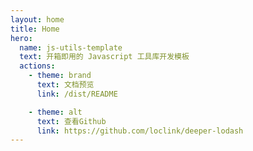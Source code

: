 ```yaml
---
layout: home
title: Home
hero:
  name: js-utils-template
  text: 开箱即用的 Javascript 工具库开发模板
  actions:
    - theme: brand
      text: 文档预览
      link: /dist/README

    - theme: alt
      text: 查看Github
      link: https://github.com/loclink/deeper-lodash
---
```

